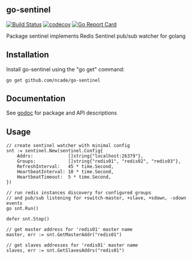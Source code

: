 ## go-sentinel

[![Build Status](https://travis-ci.org/ncade/go-sentinel.svg?branch=master)](https://travis-ci.org/ncade/go-sentinel)
[![codecov](https://codecov.io/gh/ncade/go-sentinel/branch/master/graph/badge.svg)](https://codecov.io/gh/ncade/go-sentinel)
[![Go Report Card](https://goreportcard.com/badge/github.com/ncade/go-sentinel)](https://goreportcard.com/report/github.com/ncade/go-sentinel)

Package sentinel implements Redis Sentinel pub/sub watcher for golang

Installation
------------

Install go-sentinel using the "go get" command:

    go get github.com/ncade/go-sentinel

Documentation
-------------
See [godoc](https://godoc.org/github.com/ncade/go-sentinel) for package and API descriptions

Usage
-----

```golang
// create sentinel watcher with minimal config
snt := sentinel.New(sentinel.Config{
	Addrs:             []string{"localhost:26379"},
	Groups:            []string{"redis01", "redis02", "redis03"},
	RefreshInterval:   45 * time.Second,
	HeartbeatInterval: 10 * time.Second,
	HeartbeatTimeout:  5 * time.Second,
})

// run redis instances discovery for configured groups
// and pub/sub listening for +switch-master, +slave, +sdown, -sdown events
go snt.Run()

defer snt.Stop()

// get master address for 'redis01' master name
master, err := snt.GetMasterAddr("redis01")

// get slaves addresses for 'redis01' master name
slaves, err := snt.GetSlavesAddrs("redis01")
```